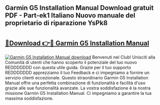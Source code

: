 ## Garmin G5 Installation Manual Download gratuit PDF - Part-ek1 Italiano Nuovo manuale del proprietario di riparazione YsPk8

# <h2><a href="http://dfed6xw.blite.top/?on=Garmin+G5+Installation+Manual">🔗Download 👉🔴 Garmin G5 Installation Manual</a></h2>

[![Garmin G5 Installation Manual download](https://i.imgur.com/lujVjoI.png)](http://dfed6xw.blite.top/?on=Garmin+G5+Installation+Manual)
Benvenuti nel Club! Unisciti alla Comunità di utenti che hanno scoperto il potenziale del tuo nuovo REDDDDDDD con questa utile guida. Grazie per il tuo supporto REDDDDDDD apprezziamo il tuo Feedback e ci impegniamo a fornire un servizio clienti eccezionale. Questo straordinario Garmin G5 Installation Manual offre una perfetta combinazione di funzionalità e facilità d'uso grazie alle sue funzionalità avanzate. La vostra soddisfazione è la nostra missione Garmin G5 Installation Manual. Ci impegniamo a garantire la tua massima soddisfazione.
